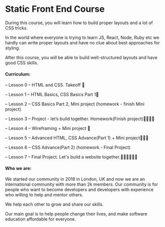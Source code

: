 # Static Front End Course
During this course, you will learn how to build proper layouts and a lot of CSS tricks.

In the world where everyone is trying to learn JS, React, Node, Ruby etc we hardly can write proper layouts and have no clue about best approaches for styling.

After this course, you will be able to build well-structured layouts and have good CSS skills.

#### Curriculum:

– Lesson 0 – HTML and CSS. Takeoff 🛫

– Lesson 1 – HTML Basics, CSS Basics Part 1👶

– Lesson 2 – CSS Basics Part 2, Mini project (homework - finish Mini project)

– Lesson 3 – Project - let’s build together. Homework(Finish project)👨‍💻👩‍💻

– Lesson 4 – Wireframing + Mini project 🎨

– Lesson 5 – Advanced HTML, CSS Advance(Part 1) + Mini project🧙‍♂️🧙

– Lesson 6 – CSS Advance(Part 2) (homework - Final Project)

– Lesson 7 – Final Project. Let's build a website together.🛬👨‍🎓👩‍🎓🍾

#### Who we are:

We started our community in 2018 in London, UK and now we are an international community with more than 2k members. Our community is for people who want to become developers and developers with experience who willing to help and mentor others.

We help each other to grow and share our skills.

Our main goal is to help people change their lives, and make software education affordable for everyone.